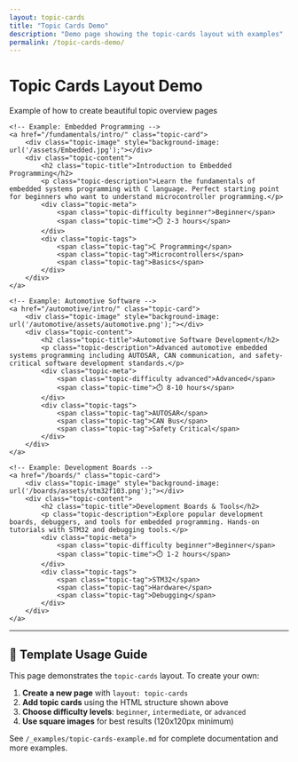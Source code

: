 ```yaml
---
layout: topic-cards
title: "Topic Cards Demo"
description: "Demo page showing the topic-cards layout with examples"
permalink: /topic-cards-demo/
---
```


<div class="page-header">
    <h1 class="page-title">Topic Cards Layout Demo</h1>
    <p class="page-subtitle">Example of how to create beautiful topic overview pages</p>
</div>

<div class="topic-cards-container">
    
    <!-- Example: Embedded Programming -->
    <a href="/fundamentals/intro/" class="topic-card">
        <div class="topic-image" style="background-image: url('/assets/Embedded.jpg');"></div>
        <div class="topic-content">
            <h2 class="topic-title">Introduction to Embedded Programming</h2>
            <p class="topic-description">Learn the fundamentals of embedded systems programming with C language. Perfect starting point for beginners who want to understand microcontroller programming.</p>
            <div class="topic-meta">
                <span class="topic-difficulty beginner">Beginner</span>
                <span class="topic-time">⏱️ 2-3 hours</span>
            </div>
            <div class="topic-tags">
                <span class="topic-tag">C Programming</span>
                <span class="topic-tag">Microcontrollers</span>
                <span class="topic-tag">Basics</span>
            </div>
        </div>
    </a>
    
    <!-- Example: Automotive Software -->
    <a href="/automotive/intro/" class="topic-card">
        <div class="topic-image" style="background-image: url('/automotive/assets/automotive.png');"></div>
        <div class="topic-content">
            <h2 class="topic-title">Automotive Software Development</h2>
            <p class="topic-description">Advanced automotive embedded systems programming including AUTOSAR, CAN communication, and safety-critical software development standards.</p>
            <div class="topic-meta">
                <span class="topic-difficulty advanced">Advanced</span>
                <span class="topic-time">⏱️ 8-10 hours</span>
            </div>
            <div class="topic-tags">
                <span class="topic-tag">AUTOSAR</span>
                <span class="topic-tag">CAN Bus</span>
                <span class="topic-tag">Safety Critical</span>
            </div>
        </div>
    </a>
    
    <!-- Example: Development Boards -->
    <a href="/boards/" class="topic-card">
        <div class="topic-image" style="background-image: url('/boards/assets/stm32f103.png');"></div>
        <div class="topic-content">
            <h2 class="topic-title">Development Boards & Tools</h2>
            <p class="topic-description">Explore popular development boards, debuggers, and tools for embedded programming. Hands-on tutorials with STM32 and debugging tools.</p>
            <div class="topic-meta">
                <span class="topic-difficulty beginner">Beginner</span>
                <span class="topic-time">⏱️ 1-2 hours</span>
            </div>
            <div class="topic-tags">
                <span class="topic-tag">STM32</span>
                <span class="topic-tag">Hardware</span>
                <span class="topic-tag">Debugging</span>
            </div>
        </div>
    </a>

</div>

---

## 📖 Template Usage Guide

This page demonstrates the `topic-cards` layout. To create your own:

1. **Create a new page** with `layout: topic-cards`
2. **Add topic cards** using the HTML structure shown above
3. **Choose difficulty levels**: `beginner`, `intermediate`, or `advanced`
4. **Use square images** for best results (120x120px minimum)

See `/_examples/topic-cards-example.md` for complete documentation and more examples.
